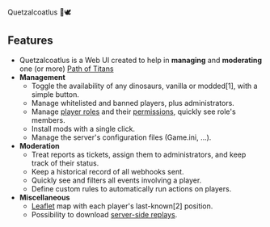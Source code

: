 Quetzalcoatlus 🦖🕊 

## Features

* Quetzalcoatlus is a Web UI created to help in **managing** and **moderating** one (or more) [Path of Titans](https://pathoftitans.com/) 
* **Management**
    * Toggle the availability of any dinosaurs, vanilla or modded[1], with a simple button.
    * Manage whitelisted and banned players, plus administrators.
    * Manage [player roles](https://hosting.pathoftitans.wiki/guide/player-roles) and their [permissions](https://hosting.pathoftitans.wiki/guide/chat-commands), quickly see role's members.
    * Install mods with a single click.
    * Manage the server's configuration files (Game.ini, ...).
* **Moderation**
    * Treat reports as tickets, assign them to administrators, and keep track of their status.
    * Keep a historical record of all webhooks sent.
    * Quickly see and filters all events involving a player.
    * Define custom rules to automatically run actions on players.
* **Miscellaneous**
    * [Leaflet](https://leafletjs.com/) map with each player's last-known[2] position.
    * Possibility to download [server-side replays](https://hosting.pathoftitans.wiki/guide/replay-recordings#server-side-replays).